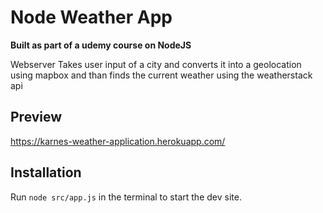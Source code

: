 # Node Weather App

**Built as part of a udemy course on NodeJS**

Webserver
Takes user input of a city and converts it into a geolocation using mapbox and than finds the current weather using the weatherstack api


## Preview

https://karnes-weather-application.herokuapp.com/

## Installation

Run `node src/app.js` in the terminal to start the dev site.
